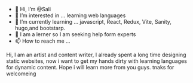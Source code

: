 - 👋 Hi, I’m @Sali
- 👀 I’m interested in ... learning web languages
- 🌱 I’m currently learning ... javascript, React, Redux, Vite, Sanity, hugo,and bootstarp.
- 💞️ I am a lerner so I am seeking help form experts
- 📫 How to reach me ... 

<!---

--->
Hi, I am an artist and content writer, I already spent a long time designing static websites, now i want to get my hands dirty with learning languages for dynamic content. Hope i will learn more from you guys. tnaks for welcomeing 
